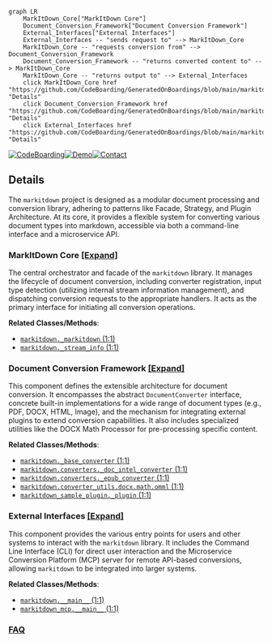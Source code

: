 ```mermaid
graph LR
    MarkItDown_Core["MarkItDown Core"]
    Document_Conversion_Framework["Document Conversion Framework"]
    External_Interfaces["External Interfaces"]
    External_Interfaces -- "sends request to" --> MarkItDown_Core
    MarkItDown_Core -- "requests conversion from" --> Document_Conversion_Framework
    Document_Conversion_Framework -- "returns converted content to" --> MarkItDown_Core
    MarkItDown_Core -- "returns output to" --> External_Interfaces
    click MarkItDown_Core href "https://github.com/CodeBoarding/GeneratedOnBoardings/blob/main/markitdown/MarkItDown_Core.md" "Details"
    click Document_Conversion_Framework href "https://github.com/CodeBoarding/GeneratedOnBoardings/blob/main/markitdown/Document_Conversion_Framework.md" "Details"
    click External_Interfaces href "https://github.com/CodeBoarding/GeneratedOnBoardings/blob/main/markitdown/External_Interfaces.md" "Details"
```

[![CodeBoarding](https://img.shields.io/badge/Generated%20by-CodeBoarding-9cf?style=flat-square)](https://github.com/CodeBoarding/GeneratedOnBoardings)[![Demo](https://img.shields.io/badge/Try%20our-Demo-blue?style=flat-square)](https://www.codeboarding.org/demo)[![Contact](https://img.shields.io/badge/Contact%20us%20-%20contact@codeboarding.org-lightgrey?style=flat-square)](mailto:contact@codeboarding.org)

## Details

The `markitdown` project is designed as a modular document processing and conversion library, adhering to patterns like Facade, Strategy, and Plugin Architecture. At its core, it provides a flexible system for converting various document types into markdown, accessible via both a command-line interface and a microservice API.

### MarkItDown Core [[Expand]](./MarkItDown_Core.md)
The central orchestrator and facade of the `markitdown` library. It manages the lifecycle of document conversion, including converter registration, input type detection (utilizing internal stream information management), and dispatching conversion requests to the appropriate handlers. It acts as the primary interface for initiating all conversion operations.


**Related Classes/Methods**:

- <a href="https://github.com/microsoft/markitdown/blob/main/temp/packages/markitdown/src/markitdown/_markitdown.py#L1-L1" target="_blank" rel="noopener noreferrer">`markitdown._markitdown` (1:1)</a>
- <a href="https://github.com/microsoft/markitdown/blob/main/temp/packages/markitdown/src/markitdown/_stream_info.py#L1-L1" target="_blank" rel="noopener noreferrer">`markitdown._stream_info` (1:1)</a>


### Document Conversion Framework [[Expand]](./Document_Conversion_Framework.md)
This component defines the extensible architecture for document conversion. It encompasses the abstract `DocumentConverter` interface, concrete built-in implementations for a wide range of document types (e.g., PDF, DOCX, HTML, Image), and the mechanism for integrating external plugins to extend conversion capabilities. It also includes specialized utilities like the DOCX Math Processor for pre-processing specific content.


**Related Classes/Methods**:

- <a href="https://github.com/microsoft/markitdown/blob/main/temp/packages/markitdown/src/markitdown/_base_converter.py#L1-L1" target="_blank" rel="noopener noreferrer">`markitdown._base_converter` (1:1)</a>
- <a href="https://github.com/microsoft/markitdown/blob/main/temp/packages/markitdown/src/markitdown/converters/_doc_intel_converter.py#L1-L1" target="_blank" rel="noopener noreferrer">`markitdown.converters._doc_intel_converter` (1:1)</a>
- <a href="https://github.com/microsoft/markitdown/blob/main/temp/packages/markitdown/src/markitdown/converters/_epub_converter.py#L1-L1" target="_blank" rel="noopener noreferrer">`markitdown.converters._epub_converter` (1:1)</a>
- <a href="https://github.com/microsoft/markitdown/blob/main/temp/packages/markitdown/src/markitdown/converter_utils/docx/math/omml.py#L1-L1" target="_blank" rel="noopener noreferrer">`markitdown.converter_utils.docx.math.omml` (1:1)</a>
- <a href="https://github.com/microsoft/markitdown/blob/main/temp/packages/markitdown-sample-plugin/src/markitdown_sample_plugin/_plugin.py#L1-L1" target="_blank" rel="noopener noreferrer">`markitdown_sample_plugin._plugin` (1:1)</a>


### External Interfaces [[Expand]](./External_Interfaces.md)
This component provides the various entry points for users and other systems to interact with the `markitdown` library. It includes the Command Line Interface (CLI) for direct user interaction and the Microservice Conversion Platform (MCP) server for remote API-based conversions, allowing `markitdown` to be integrated into larger systems.


**Related Classes/Methods**:

- <a href="https://github.com/microsoft/markitdown/blob/main/temp/packages/markitdown/src/markitdown/__main__.py#L1-L1" target="_blank" rel="noopener noreferrer">`markitdown.__main__` (1:1)</a>
- <a href="https://github.com/microsoft/markitdown/blob/main/temp/packages/markitdown-mcp/src/markitdown_mcp/__main__.py#L1-L1" target="_blank" rel="noopener noreferrer">`markitdown_mcp.__main__` (1:1)</a>




### [FAQ](https://github.com/CodeBoarding/GeneratedOnBoardings/tree/main?tab=readme-ov-file#faq)